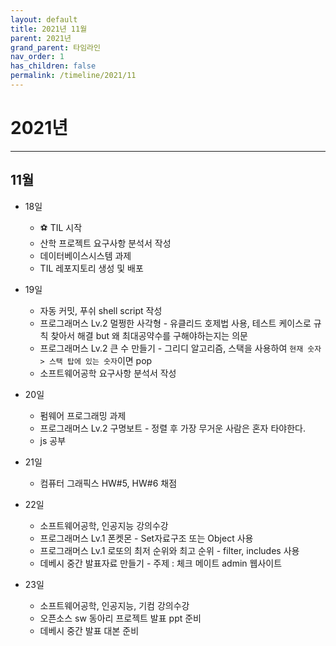 ```yaml
---
layout: default
title: 2021년 11월
parent: 2021년
grand_parent: 타임라인
nav_order: 1
has_children: false
permalink: /timeline/2021/11
---
```


# 2021년
<hr/>

## 11월

- 18일
  
  - ⚽️ TIL 시작
  - 산학 프로젝트 요구사항 분석서 작성
  - 데이터베이스시스템 과제
  - TIL 레포지토리 생성 및 배포

- 19일
  
  - 자동 커밋, 푸쉬 shell script 작성
  - 프로그래머스 Lv.2 멀쩡한 사각형 - 유클리드 호제법 사용, 테스트 케이스로 규칙 찾아서 해결 but 왜 최대공약수를 구해야하는지는 의문
  - 프로그래머스 Lv.2 큰 수 만들기 - 그리디 알고리즘, 스택을 사용하여 `현재 숫자 > 스택 탑에 있는 숫자`이면 pop
  - 소프트웨어공학 요구사항 분석서 작성

- 20일
  
  - 펌웨어 프로그래밍 과제
  - 프로그래머스 Lv.2 구명보트 - 정렬 후 가장 무거운 사람은 혼자 타야한다.
  - js 공부

- 21일
  
  - 컴퓨터 그래픽스 HW#5, HW#6 채점

- 22일
  
  - 소프트웨어공학, 인공지능 강의수강
  - 프로그래머스 Lv.1 폰켓몬 - Set자료구조 또는 Object 사용
  - 프로그래머스 Lv.1 로또의 최저 순위와 최고 순위 - filter, includes 사용
  - 데베시 중간 발표자료 만들기 - 주제 : 체크 메이트 admin 웹사이트

- 23일

  - 소프트웨어공학, 인공지능, 기컴 강의수강
  - 오픈소스 sw 동아리 프로젝트 발표 ppt 준비
  - 데베시 중간 발표 대본 준비
  